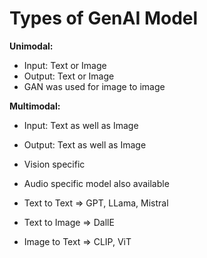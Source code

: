 # Types of GenAI Model

**Unimodal:**

* Input: Text or Image
* Output: Text or Image
* GAN was used for image to image

**Multimodal:**

* Input: Text as well as Image
* Output: Text as well as Image
* Vision specific
* Audio specific model also available



* Text to Text ⇒ GPT, LLama, Mistral
* Text to Image ⇒ DallE
* Image to Text ⇒ CLIP, ViT
